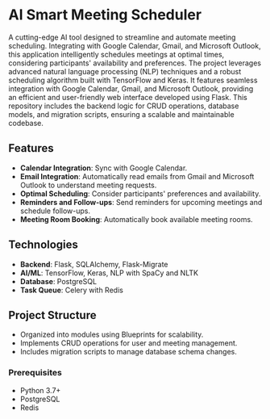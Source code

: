# AI Smart Meeting Scheduler

A cutting-edge AI tool designed to streamline and automate meeting scheduling. Integrating with Google Calendar, Gmail, and Microsoft Outlook, this application intelligently schedules meetings at optimal times, considering participants' availability and preferences. The project leverages advanced natural language processing (NLP) techniques and a robust scheduling algorithm built with TensorFlow and Keras. It features seamless integration with Google Calendar, Gmail, and Microsoft Outlook, providing an efficient and user-friendly web interface developed using Flask. This repository includes the backend logic for CRUD operations, database models, and migration scripts, ensuring a scalable and maintainable codebase.

## Features

- **Calendar Integration**: Sync with Google Calendar.
- **Email Integration**: Automatically read emails from Gmail and Microsoft Outlook to understand meeting requests.
- **Optimal Scheduling**: Consider participants' preferences and availability.
- **Reminders and Follow-ups**: Send reminders for upcoming meetings and schedule follow-ups.
- **Meeting Room Booking**: Automatically book available meeting rooms.

## Technologies

- **Backend**: Flask, SQLAlchemy, Flask-Migrate
- **AI/ML**: TensorFlow, Keras, NLP with SpaCy and NLTK
- **Database**: PostgreSQL
- **Task Queue**: Celery with Redis

## Project Structure

- Organized into modules using Blueprints for scalability.
- Implements CRUD operations for user and meeting management.
- Includes migration scripts to manage database schema changes.

### Prerequisites

- Python 3.7+
- PostgreSQL
- Redis
